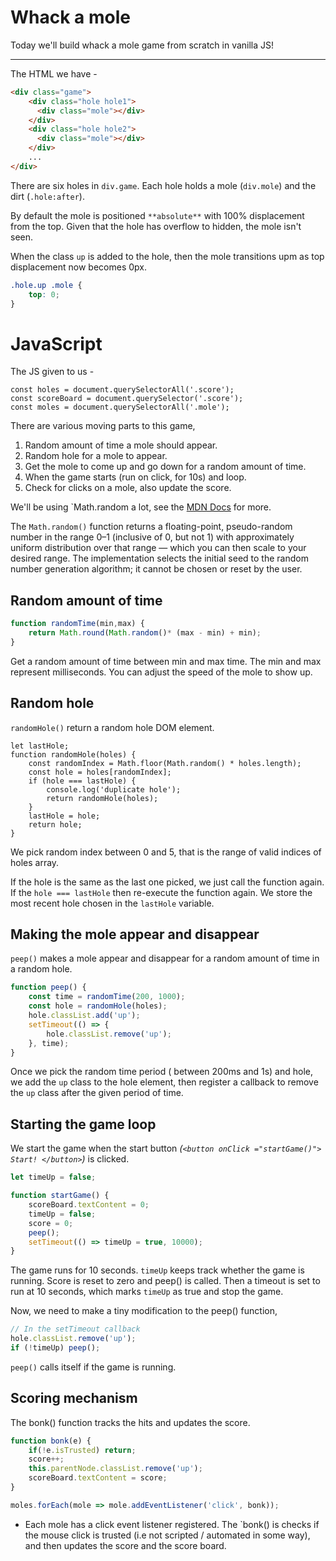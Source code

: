 # Whack a mole

Today we'll build whack a mole game from scratch in vanilla JS!

---

The HTML we have -

```HTML
<div class="game">
    <div class="hole hole1">
      <div class="mole"></div>
    </div>
    <div class="hole hole2">
      <div class="mole"></div>
    </div>
    ...
</div>
```

There are six holes in `div.game`. Each hole holds a mole (`div.mole`) and the dirt (`.hole:after`).

By default the mole is positioned `**absolute**` with 100% displacement from the top. Given that the hole has overflow to hidden, the mole isn't seen.

When the class `up` is added to the hole, then the mole transitions upm as top displacement now becomes 0px.

```css
.hole.up .mole {
	top: 0;
}
```

# JavaScript

The JS given to us -

```
const holes = document.querySelectorAll('.score');
const scoreBoard = document.querySelector('.score');
const moles = document.querySelectorAll('.mole');
```

There are various moving parts to this game,

1. Random amount of time a mole should appear.
2. Random hole for a mole to appear.
3. Get the mole to come up and go down for a random amount of time.
4. When the game starts (run on click, for 10s) and loop.
5. Check for clicks on a mole, also update the score.

We'll be using `Math.random a lot, see the [MDN Docs](https://developer.mozilla.org/en-US/docs/Web/JavaScript/Reference/Global_Objects/Math/random) for more.

The `Math.random()` function returns a floating-point, pseudo-random number in the range 0–1 (inclusive of 0, but not 1) with approximately uniform distribution over that range — which you can then scale to your desired range. The implementation selects the initial seed to the random number generation algorithm; it cannot be chosen or reset by the user.

## Random amount of time

```Javascript
function randomTime(min,max) {
    return Math.round(Math.random()* (max - min) + min);
}
```

Get a random amount of time between min and max time. The min and max represent milliseconds. You can adjust the speed of the mole to show up.

## Random hole

`randomHole()` return a random hole DOM element.

```
let lastHole;
function randomHole(holes) {
    const randomIndex = Math.floor(Math.random() * holes.length);
    const hole = holes[randomIndex];
    if (hole === lastHole) {
        console.log('duplicate hole');
        return randomHole(holes);
    }
    lastHole = hole;
    return hole;
}
```

We pick random index between 0 and 5, that is the range of valid indices of holes array.

If the hole is the same as the last one picked, we just call the function again. If the `hole === lastHole` then re-execute the function again. We store the most recent hole chosen in the `lastHole` variable.

## Making the mole appear and disappear

`peep()` makes a mole appear and disappear for a random amount of time in a random hole.

```Javascript
function peep() {
    const time = randomTime(200, 1000);
    const hole = randomHole(holes);
    hole.classList.add('up');
    setTimeout(() => {
        hole.classList.remove('up');
    }, time);
}
```

Once we pick the random time period ( between 200ms and 1s) and hole, we add the `up` class to the hole element, then register a callback to remove the `up` class after the given period of time.

## Starting the game loop

We start the game when the start button _(`<button onClick ="startGame()"> Start! </button>`)_ is clicked.

```Javascript
let timeUp = false;

function startGame() {
    scoreBoard.textContent = 0;
    timeUp = false;
    score = 0;
    peep();
    setTimeout(() => timeUp = true, 10000);
}
```

The game runs for 10 seconds. `timeUp` keeps track whether the game is running. Score is reset to zero and peep() is called. Then a timeout is set to run at 10 seconds, which marks `timeUp` as true and stop the game.

Now, we need to make a tiny modification to the peep() function,

```Javascript
// In the setTimeout callback
hole.classList.remove('up');
if (!timeUp) peep();
```

`peep()` calls itself if the game is running.

## Scoring mechanism

The bonk() function tracks the hits and updates the score.

```Javascript
function bonk(e) {
    if(!e.isTrusted) return;
    score++;
    this.parentNode.classList.remove('up');
    scoreBoard.textContent = score;
}

moles.forEach(mole => mole.addEventListener('click', bonk));
```

- Each mole has a click event listener registered. The `bonk() is checks if the mouse click is trusted (i.e not scripted / automated in some way), and then updates the score and the score board.
